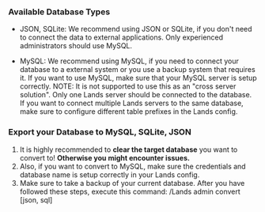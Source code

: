 ### Available Database Types
* JSON, SQLite: We recommend using JSON or SQLite, if you don't need to connect the data to external applications. Only experienced administrators should use MySQL. 

* MySQL: We recommend using MySQL, if you need to connect your database to a external system or you use a backup system that requires it. If you want to use MySQL, make sure that your MySQL server is setup correctly.
NOTE: It is not supported to use this as an "cross server solution". Only one Lands server should be connected to the database. If you want to connect multiple Lands servers to the same database, make sure to configure different table prefixes in the Lands config.

### Export your Database to MySQL, SQLite, JSON
1. It is highly recommended to **clear the target database** you want to convert to! **Otherwise you might encounter issues.**
2. Also, if you want to convert to MySQL, make sure the credentials and database name is setup correctly in your Lands config.
3. Make sure to take a backup of your current database.
After you have followed these steps, execute this command: /Lands admin convert [json, sql]
